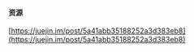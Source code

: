 
#### 资源
[https://juejin.im/post/5a41abb35188252a3d383eb8](https://juejin.im/post/5a41abb35188252a3d383eb8)